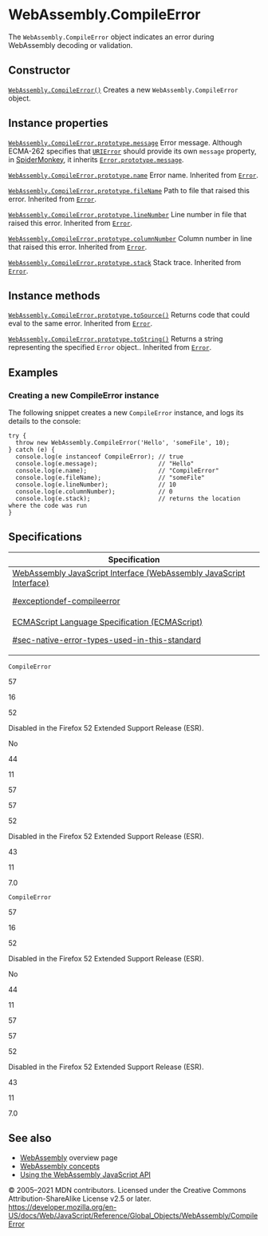 # WebAssembly.CompileError

The `WebAssembly.CompileError` object indicates an error during WebAssembly decoding or validation.

## Constructor

[`WebAssembly.CompileError()`](compileerror/compileerror)
Creates a new `WebAssembly.CompileError` object.

## Instance properties

[`WebAssembly.CompileError.prototype.message`](../error/message)
Error message. Although ECMA-262 specifies that [`URIError`](../urierror) should provide its own `message` property, in [SpiderMonkey](https://developer.mozilla.org/en-US/docs/Mozilla/Projects/SpiderMonkey), it inherits [`Error.prototype.message`](../error/message).

[`WebAssembly.CompileError.prototype.name`](../error/name)
Error name. Inherited from [`Error`](../error).

[`WebAssembly.CompileError.prototype.fileName`](../error/filename)
Path to file that raised this error. Inherited from [`Error`](../error).

[`WebAssembly.CompileError.prototype.lineNumber`](../error/linenumber)
Line number in file that raised this error. Inherited from [`Error`](../error).

[`WebAssembly.CompileError.prototype.columnNumber`](../error/columnnumber)
Column number in line that raised this error. Inherited from [`Error`](../error).

[`WebAssembly.CompileError.prototype.stack`](../error/stack)
Stack trace. Inherited from [`Error`](../error).

## Instance methods

[`WebAssembly.CompileError.prototype.toSource()`](../error/tosource)
Returns code that could eval to the same error. Inherited from [`Error`](../error).

[`WebAssembly.CompileError.prototype.toString()`](../error/tostring)
Returns a string representing the specified `Error` object.. Inherited from [`Error`](../error).

## Examples

### Creating a new CompileError instance

The following snippet creates a new `CompileError` instance, and logs its details to the console:

    try {
      throw new WebAssembly.CompileError('Hello', 'someFile', 10);
    } catch (e) {
      console.log(e instanceof CompileError); // true
      console.log(e.message);                 // "Hello"
      console.log(e.name);                    // "CompileError"
      console.log(e.fileName);                // "someFile"
      console.log(e.lineNumber);              // 10
      console.log(e.columnNumber);            // 0
      console.log(e.stack);                   // returns the location where the code was run
    }

## Specifications

<table>
<thead>
<tr class="header">
<th>Specification</th>
</tr>
</thead>
<tbody>
<tr class="odd">
<td>
<a href="https://webassembly.github.io/spec/js-api/#exceptiondef-compileerror">WebAssembly JavaScript Interface (WebAssembly JavaScript Interface)
<br/>

<span class="small">#exceptiondef-compileerror</span>
</a>
</td>
</tr>
<tr class="even">
<td>
<a href="https://tc39.es/ecma262/#sec-native-error-types-used-in-this-standard">ECMAScript Language Specification (ECMAScript)
<br/>

<span class="small">#sec-native-error-types-used-in-this-standard</span>
</a>
</td>
</tr>
</tbody>
</table>

`CompileError`

57

16

52

Disabled in the Firefox 52 Extended Support Release (ESR).

No

44

11

57

57

52

Disabled in the Firefox 52 Extended Support Release (ESR).

43

11

7.0

`CompileError`

57

16

52

Disabled in the Firefox 52 Extended Support Release (ESR).

No

44

11

57

57

52

Disabled in the Firefox 52 Extended Support Release (ESR).

43

11

7.0

## See also

-   [WebAssembly](https://developer.mozilla.org/en-US/docs/WebAssembly) overview page
-   [WebAssembly concepts](https://developer.mozilla.org/en-US/docs/WebAssembly/Concepts)
-   [Using the WebAssembly JavaScript API](https://developer.mozilla.org/en-US/docs/WebAssembly/Using_the_JavaScript_API)

© 2005–2021 MDN contributors.
Licensed under the Creative Commons Attribution-ShareAlike License v2.5 or later.
<a href="https://developer.mozilla.org/en-US/docs/Web/JavaScript/Reference/Global_Objects/WebAssembly/CompileError" class="_attribution-link">https://developer.mozilla.org/en-US/docs/Web/JavaScript/Reference/Global_Objects/WebAssembly/CompileError</a>
